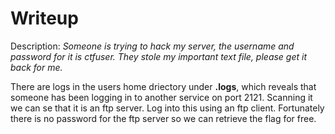 # Writeup

Description: 
*Someone is trying to hack my server, the username and password for it is ctfuser. They stole my important text file, please get it back for me.*

There are logs in the users home driectory under **.logs**, which reveals that someone has been logging in to another service on port 2121.
Scanning it we can se that it is an ftp server. Log into this using an ftp client. 
Fortunately there is no password for the ftp server so we can retrieve the flag for free.